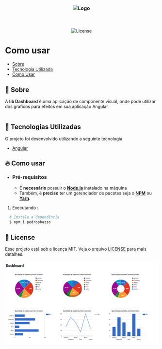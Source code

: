<h3 align="center">
    <img alt="Logo" title="#logo" width="400px" src="https://avatars.githubusercontent.com/u/32115702?s=460&u=18b6f3c1f7fb02331ad007fd21a6fdd1c2105790&v=4">
    <br><br>
    <br>
</h3>

<p align="center">
  <img alt="License" src="https://img.shields.io/badge/license-MIT-brightgreen">
</p>

# Como usar

- [Sobre](#sobre)
- [Tecnologia Utilizada](#tecnologias-utilizadas)
- [Como Usar](#como-usar)

<a id="sobre"></a>

## :bookmark: Sobre

A <strong>lib Dashboard</strong> é uma aplicação de componente visual, onde pode utilizar dos graficos para efeitos em sua aplicação Angular<br><br>


<a id="tecnologias-utilizadas"></a>

## :rocket: Tecnologias Utilizadas

O projeto foi desenvolvido utilizando a seguinte tecnologia

- [Angular](https://angular.io/) <br>
  
<a id="como-usar"></a>

## :fire: Como usar

- ### **Pré-requisitos**

  - É **necessário** possuir o **[Node.js](https://nodejs.org/en/)** instalado na máquina
  - Também, é **preciso** ter um gerenciador de pacotes seja o **[NPM](https://www.npmjs.com/)** ou **[Yarn](https://yarnpkg.com/)**.

1. Executando :

```sh
  # Instale a dependência
  $ npm i pedropbazzo

```

## :memo: License

Esse projeto está sob a licença MIT. Veja o arquivo [LICENSE](LICENSE.md) para mais detalhes.

 <img alt="dash" title="#dash" width="800px" src="https://raw.githubusercontent.com/pedropbazzo/dasboard/main/src/assets/print.png">

